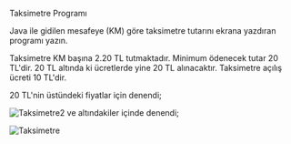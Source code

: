 Taksimetre Programı

Java ile gidilen mesafeye (KM) göre taksimetre tutarını ekrana yazdıran programı yazın.

Taksimetre KM başına 2.20 TL tutmaktadır.
Minimum ödenecek tutar 20 TL'dir. 20 TL altında ki ücretlerde yine 20 TL alınacaktır.
Taksimetre açılış ücreti 10 TL'dir.

20 TL'nin üstündeki fiyatlar için denendi; 

![Taksimetre2](https://user-images.githubusercontent.com/111523448/189337154-2bf268e0-97bc-4437-9d99-c4d3fa5312c9.PNG)
ve altındakiler içinde denendi;

![Taksimetre](https://user-images.githubusercontent.com/111523448/189337086-5984508f-2115-4b32-b7e4-87226e63e486.PNG)
